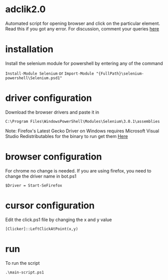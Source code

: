 # adclik2.0
Automated script for opening browser and click on the particular element.  Read this if you got any error.  For discussion, comment your queries [here](https://youtu.be/OQuDahjcum4)


# installation
Install the selenium module for powershell by entering any of the command

```Install-Module Selenium```
or
```Import-Module "{FullPath}\selenium-powershell\Selenium.psd1"```


# driver configuration
Download the browser drivers and paste it in

```C:\Program Files\WindowsPowerShell\Modules\Selenium\3.0.1\assemblies```

Note: Firefox's Latest Gecko Driver on Windows requires Microsoft Visual Studio Redistributables for the binary to run get them [Here](https://support.microsoft.com/en-us/help/2977003/the-latest-supported-visual-c-downloads)


# browser configuration
For chrome no change is needed.  If you are using firefox, you need to change the driver name in bot.ps1

```$Driver = Start-SeFirefox```

# cursor configuration
Edit the click.ps1 file by changing the x and y value

```[Clicker]::LeftClickAtPoint(x,y)```

# run
To run the script

```.\main-script.ps1```
